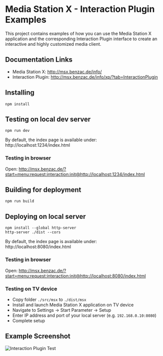 # Media Station X - Interaction Plugin Examples
This project contains examples of how you can use the Media Station X application and the corresponding Interaction Plugin interface to create an interactive and highly customized media client.

## Documentation Links
* Media Station X: http://msx.benzac.de/info/
* Interaction Plugin: http://msx.benzac.de/info/xp/?tab=InteractionPlugin

## Installing
```
npm install
```

## Testing on local dev server
```
npm run dev
```
By default, the index page is available under: http://localhost:1234/index.html

### Testing in browser
Open: http://msx.benzac.de/?start=menu:request:interaction:init@http://localhost:1234/index.html

## Building for deployment
```
npm run build
```

## Deploying on local server
```
npm install --global http-server
http-server ./dist --cors
```
By default, the index page is available under: http://localhost:8080/index.html

### Testing in browser
Open: http://msx.benzac.de/?start=menu:request:interaction:init@http://localhost:8080/index.html

### Testing on TV device
* Copy folder `./src/msx` to `./dist/msx`
* Install and launch Media Station X application on TV device
* Navigate to Settings -> Start Parameter -> Setup
* Enter IP address and port of your local server (e.g. `192.168.0.10:8080`)
* Complete setup

## Example Screenshot
![Interaction Plugin Test](https://msx.benzac.de/info/img/github.png)
